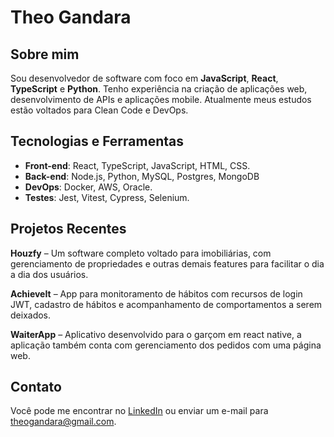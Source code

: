 # Theo Gandara

## Sobre mim
Sou desenvolvedor de software com foco em **JavaScript**, **React**, **TypeScript** e **Python**. Tenho experiência na criação de aplicações web, desenvolvimento de APIs e aplicações mobile. Atualmente meus estudos estão voltados para Clean Code e DevOps.

## Tecnologias e Ferramentas
- **Front-end**: React, TypeScript, JavaScript, HTML, CSS.
- **Back-end**: Node.js, Python, MySQL, Postgres, MongoDB
- **DevOps**: Docker, AWS, Oracle.
- **Testes**: Jest, Vitest, Cypress, Selenium.

## Projetos Recentes
**Houzfy** – Um software completo voltado para imobiliárias, com gerenciamento de propriedades e outras demais features para facilitar o dia a dia dos usuários.

**AchieveIt** – App para monitoramento de hábitos com recursos de login JWT, cadastro de hábitos e acompanhamento de comportamentos a serem deixados.

**WaiterApp** – Aplicativo desenvolvido para o garçom em react native, a aplicação também conta com gerenciamento dos pedidos com uma página web.

## Contato
Você pode me encontrar no [LinkedIn](https://www.linkedin.com/in/theogandara) ou enviar um e-mail para theogandara@gmail.com.
